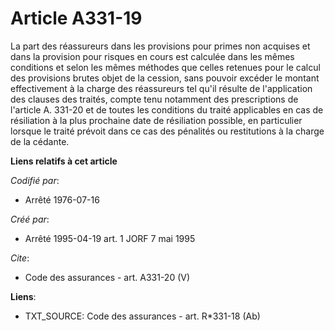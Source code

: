 # Article A331-19

La part des réassureurs dans les provisions pour primes non acquises et dans la provision pour risques en cours est calculée
dans les mêmes conditions et selon les mêmes méthodes que celles retenues pour le calcul des provisions brutes objet de la
cession, sans pouvoir excéder le montant effectivement à la charge des réassureurs tel qu'il résulte de l'application des
clauses des traités, compte tenu notamment des prescriptions de l'article A. 331-20 et de toutes les conditions du traité
applicables en cas de résiliation à la plus prochaine date de résiliation possible, en particulier lorsque le traité prévoit
dans ce cas des pénalités ou restitutions à la charge de la cédante.

**Liens relatifs à cet article**

_Codifié par_:

  - Arrêté 1976-07-16

_Créé par_:

  - Arrêté 1995-04-19 art. 1 JORF 7 mai 1995

_Cite_:

  - Code des assurances - art. A331-20 (V)

**Liens**:

  - TXT_SOURCE: Code des assurances - art. R*331-18 (Ab)

